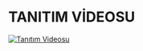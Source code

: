 # TANITIM VİDEOSU

[![Tanıtım Videosu](https://img.youtube.com/vi/SFbEfnPMBT0/0.jpg)](https://youtu.be/SFbEfnPMBT0)
